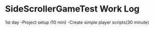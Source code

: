 # SideScrollerGameTest Work Log
1st day
-Project setup (10 min)
-Create simple player scripts(30 minute)
